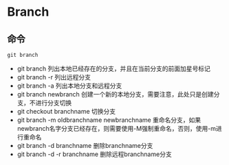 # Branch

>

## 命令
```
git branch
```

* git branch 列出本地已经存在的分支，并且在当前分支的前面加星号标记
* git branch -r 列出远程分支
* git branch -a 列出本地分支和远程分支
* git branch newbranch 创建一个新的本地分支，需要注意，此处只是创建分支，不进行分支切换
* git checkout branchname 切换分支
* git branch -m oldbranchname newbranchname 重命名分支，如果newbranch名字分支已经存在，则需要使用-M强制重命名，否则，使用-m进行重命名
* git branch -d branchname 删除branchname分支
* git branch -d -r branchname 删除远程branchname分支
